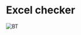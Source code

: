 
# Excel checker

![BT](https://github.com/soapwaster/excel-checker/actions/workflows/main.yaml/badge.svg)
